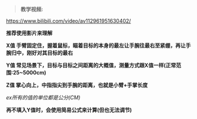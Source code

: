 > **教学视频:**

https://www.bilibili.com/video/av112961951630402/

**推荐使用影片来理解**

**X值
手臂固定住，握着鼠标，瞄着目标的本身的最左让手腕往最右至紧绷，再让手腕归中，刚好对其目标的最右**

**Y值
常见场景下，目标与目标之间距离的大概值，测量方式跟X值一样(正常范围:25~5000cm)**

**Z值
掌心向上，中指指尖到手腕的距离，也就是小臂+手掌长度**

*ex所有的值的单位都是公分(CM)*

**再不填入Y值时，会使用简易公式来计算(但也无法调节)**
